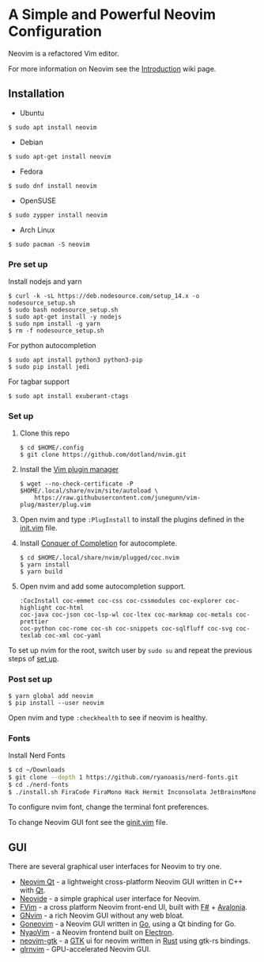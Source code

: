 # A Simple and Powerful Neovim Configuration

Neovim is a refactored Vim editor.

For more information on Neovim see the [Introduction](https://github.com/neovim/neovim/wiki/Introduction) wiki page.

## Installation

- Ubuntu
```shell
$ sudo apt install neovim
```

- Debian
```shell
$ sudo apt-get install neovim
```

- Fedora
```shell
$ sudo dnf install neovim
```

- OpenSUSE
```shell
$ sudo zypper install neovim
```

- Arch Linux
```shell
$ sudo pacman -S neovim
```

### Pre set up

Install nodejs and yarn
```shell
$ curl -k -sL https://deb.nodesource.com/setup_14.x -o nodesource_setup.sh
$ sudo bash nodesource_setup.sh
$ sudo apt-get install -y nodejs
$ sudo npm install -g yarn
$ rm -f nodesource_setup.sh
```

For python autocompletion
```shell
$ sudo apt install python3 python3-pip
$ sudo pip install jedi
```

For tagbar support
```shell
$ sudo apt install exuberant-ctags
```

### Set up

1. Clone this repo
    ```shell
    $ cd $HOME/.config
    $ git clone https://github.com/dotland/nvim.git
    ```

2. Install the [Vim plugin manager](https://github.com/junegunn/vim-plug)
    ```shell
    $ wget --no-check-certificate -P $HOME/.local/share/nvim/site/autoload \
        https://raw.githubusercontent.com/junegunn/vim-plug/master/plug.vim
    ```

3. Open nvim and type `:PlugInstall` to install the plugins defined in the [init.vim](./init.vim) file.

4. Install [Conquer of Completion](https://github.com/neoclide/coc.nvim) for autocomplete.
    ```shell
    $ cd $HOME/.local/share/nvim/plugged/coc.nvim
    $ yarn install
    $ yarn build
    ```
5. Open nvim and add some autocompletion support.
    ```vim
    :CocInstall coc-emmet coc-css coc-cssmodules coc-explorer coc-highlight coc-html 
    coc-java coc-json coc-lsp-wl coc-ltex coc-markmap coc-metals coc-prettier 
    coc-python coc-rome coc-sh coc-snippets coc-sqlfluff coc-svg coc-texlab coc-xml coc-yaml
    ```

To set up nvim for the root, switch user by `sudo su` and repeat the previous steps of [set up](#set-up).

### Post set up

```shell
$ yarn global add neovim
$ pip install --user neovim
```

Open nvim and type `:checkhealth` to see if neovim is healthy.

### Fonts

Install Nerd Fonts
```bash
$ cd ~/Downloads
$ git clone --depth 1 https://github.com/ryanoasis/nerd-fonts.git
$ cd ./nerd-fonts
$ ./install.sh FiraCode FiraMono Hack Hermit Inconsolata JetBrainsMono SourceCodePro Ubuntu UbuntuMono
```

To configure nvim font, change the terminal font preferences.

To change Neovim GUI font see the [ginit.vim](./ginit.vim) file.

## GUI

There are several graphical user interfaces for Neovim to try one.

- [Neovim Qt](https://github.com/equalsraf/neovim-qt) - a lightweight cross-platform Neovim GUI written in C++ with [Qt](https://www.qt.io/).
- [Neovide](https://github.com/neovide/neovide) - a simple graphical user interface for Neovim.
- [FVim](https://github.com/yatli/fvim) - a cross platform Neovim front-end UI, built with [F#](https://fsharp.org/) + [Avalonia](http://avaloniaui.net/).
- [GNvim](https://github.com/vhakulinen/gnvim) - a rich Neovim GUI without any web bloat.
- [Goneovim](https://github.com/akiyosi/goneovim) - a Neovim GUI written in [Go](https://go.dev/), using a Qt binding for Go.
- [NyaoVim](https://github.com/rhysd/NyaoVim) - a Neovim frontend built on [Electron](https://www.electronjs.org/).
- [neovim-gtk](https://github.com/daa84/neovim-gtk) - a [GTK](https://www.gtk.org/) ui for neovim written in [Rust](https://www.rust-lang.org/) using gtk-rs bindings.
- [glrnvim](https://github.com/beeender/glrnvim) - GPU-accelerated Neovim GUI.
